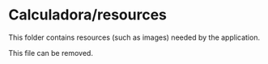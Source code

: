 # Calculadora/resources

This folder contains resources (such as images) needed by the application. 

This file can be removed.
